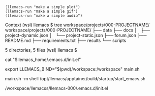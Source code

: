 <!-- ---
!-- title: 2024-12-31 02:16:27
!-- author: ywata-note-win
!-- date: /home/ywatanabe/.dotfiles/.emacs.d/lisp/llemacs/docs/dev/README_old.md
!-- --- -->

``` elisp
(llemacs-run "make a simple plot")
(llemacs-run "make a simple gif")
(llemacs-run "make a simple audio")
```

Context
(wsl) llemacs $ tree workspace/projects/000-PROJECTNAME/
workspace/projects/000-PROJECTNAME/
├── data
├── docs
│   ├── project-dynamic.json
│   └── project-static.json
├── forum.json
├── README.md
├── requirements.txt
├── results
└── scripts

5 directories, 5 files
(wsl) llemacs $ 

cat "$llemacs_home/.emacs.d/init.el"

export LLEMACS_BIND="$(pwd)/workspace:/workspace"
main.sh

main.sh -m shell
/opt/llemacs/apptainer/build/startup/start_emacs.sh

/workspace/llemacss/llemacs-000/.emacs.d/init.el